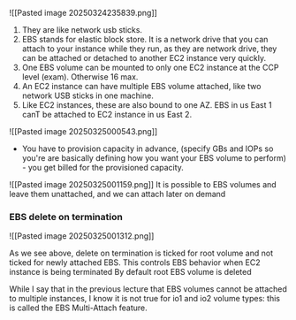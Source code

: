 ![[Pasted image 20250324235839.png]]
1) They are like network usb sticks.
2) EBS stands for elastic block store. It is a network drive that you can attach to your instance while they run, as they are network drive, they can be attached or detached to another EC2 instance very quickly.
3) One EBS volume can be mounted to only one EC2 instance at the CCP level (exam). Otherwise 16 max.
4) An EC2 instance can have multiple EBS volume attached, like two network USB sticks in one machine.
5) Like EC2 instances, these are also bound to one AZ. EBS in us East 1 canT be attached to EC2 instance in us East 2.

![[Pasted image 20250325000543.png]]
- You have to provision capacity in advance, (specify GBs and IOPs so you're are basically defining how you want your EBS volume to perform) - you get billed for the provisioned capacity.

![[Pasted image 20250325001159.png]]
It is possible to EBS volumes and leave them unattached, and we can attach later on demand

### EBS delete on termination

![[Pasted image 20250325001312.png]]

As we see above, delete on termination is ticked for root volume and not ticked for newly attached EBS. This controls EBS behavior when EC2 instance is being terminated
By default root EBS volume is deleted

While I say that in the previous lecture that EBS volumes cannot be attached to multiple instances, I know it is not true for io1 and io2 volume types: this is called the EBS Multi-Attach feature.